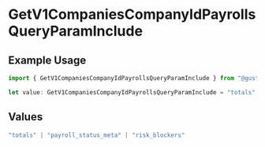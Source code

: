 # GetV1CompaniesCompanyIdPayrollsQueryParamInclude

## Example Usage

```typescript
import { GetV1CompaniesCompanyIdPayrollsQueryParamInclude } from "@gusto/embedded-api/models/operations";

let value: GetV1CompaniesCompanyIdPayrollsQueryParamInclude = "totals";
```

## Values

```typescript
"totals" | "payroll_status_meta" | "risk_blockers"
```